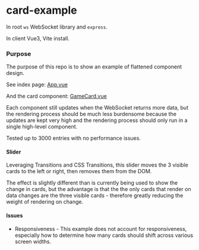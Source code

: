 # card-example

In root `ws` WebSocket library and `express`.

In client Vue3, Vite install.

### Purpose

The purpose of this repo is to show an example of flattened component design.

See index page: [App.vue](https://github.com/rdelga80/card-example/blob/master/client/src/App.vue)

And the card component: [GameCard.vue](https://github.com/rdelga80/card-example/blob/master/client/src/components/GameCard.vue)

Each component still updates when the WebSocket returns more data, but the rendering process should be much less burdensome because the updates are kept very high and the rendering process should only run in a single high-level component.

Tested up to 3000 entries with no performance issues.

#### Slider

Leveraging Transitions and CSS Transitions, this slider moves the 3 visible cards to the left or right, then removes them from the DOM.

The effect is slightly different than is currently being used to show the change in cards, but the advantage is that the the only cards that render on data changes are the three visible cards - therefore greatly reducing the weight of rendering on change.

#### Issues

* Responsiveness - This example does not account for responsiveness, especially how to determine how many cards should shift across various screen widths.
